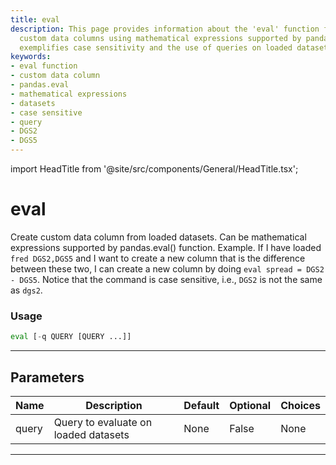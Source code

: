 ```yaml
---
title: eval
description: This page provides information about the 'eval' function for creating
  custom data columns using mathematical expressions supported by pandas.eval(). It
  exemplifies case sensitivity and the use of queries on loaded datasets.
keywords:
- eval function
- custom data column
- pandas.eval
- mathematical expressions
- datasets
- case sensitive
- query
- DGS2
- DGS5
---
```


import HeadTitle from '@site/src/components/General/HeadTitle.tsx';

<HeadTitle title="eval - Economy - Reference | OpenBB Terminal Docs" />

# eval

Create custom data column from loaded datasets. Can be mathematical expressions supported by pandas.eval() function. Example. If I have loaded `fred DGS2,DGS5` and I want to create a new column that is the difference between these two, I can create a new column by doing `eval spread = DGS2 - DGS5`. Notice that the command is case sensitive, i.e., `DGS2` is not the same as `dgs2`.

### Usage

```python
eval [-q QUERY [QUERY ...]]
```

---

## Parameters

| Name | Description | Default | Optional | Choices |
| ---- | ----------- | ------- | -------- | ------- |
| query | Query to evaluate on loaded datasets | None | False | None |

---
